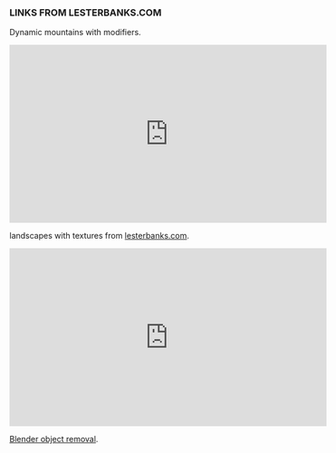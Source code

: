 

### LINKS FROM LESTERBANKS.COM

Dynamic mountains with modifiers.
<iframe width="560" height="315" src="https://www.youtube.com/embed/hUILySfQ3ic" frameborder="0" allow="accelerometer; autoplay; encrypted-media; gyroscope; picture-in-picture" allowfullscreen></iframe>


landscapes with textures from [lesterbanks.com]([https://lesterbanks.com/2019/08/how-to-create-landscapes-in-blender-with-textures/](https://lesterbanks.com/2019/08/how-to-create-landscapes-in-blender-with-textures/)).

<iframe width="560" height="315" src="https://www.youtube.com/embed/yrMee2gcS20" frameborder="0" allow="accelerometer; autoplay; encrypted-media; gyroscope; picture-in-picture" allowfullscreen></iframe>

[Blender object removal](https://lesterbanks.com/2019/06/how-to-remove-objects-from-a-scene-with-blender/).

<!--stackedit_data:
eyJoaXN0b3J5IjpbOTg3MTMzMTAwXX0=
-->